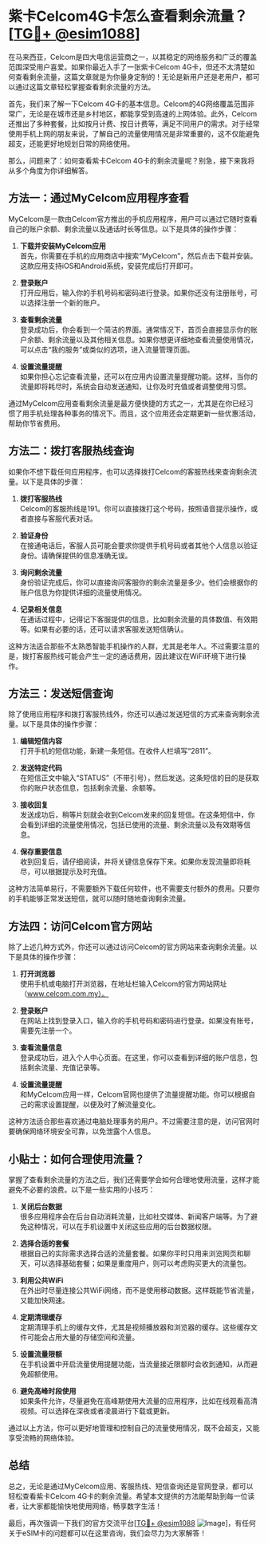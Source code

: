 # 紫卡Celcom4G卡怎么查看剩余流量？[[TG💪+ @esim1088](https://t.me/s/esim1088)]

在马来西亚，Celcom是四大电信运营商之一，以其稳定的网络服务和广泛的覆盖范围深受用户喜爱。如果你最近入手了一张紫卡Celcom 4G卡，但还不太清楚如何查看剩余流量，这篇文章就是为你量身定制的！无论是新用户还是老用户，都可以通过这篇文章轻松掌握查看剩余流量的方法。

首先，我们来了解一下Celcom 4G卡的基本信息。Celcom的4G网络覆盖范围非常广，无论是在城市还是乡村地区，都能享受到高速的上网体验。此外，Celcom还推出了多种套餐，比如按月计费、按日计费等，满足不同用户的需求。对于经常使用手机上网的朋友来说，了解自己的流量使用情况是非常重要的，这不仅能避免超支，还能更好地规划日常的网络使用。

那么，问题来了：如何查看紫卡Celcom 4G卡的剩余流量呢？别急，接下来我将从多个角度为你详细解答。

## 方法一：通过MyCelcom应用程序查看

MyCelcom是一款由Celcom官方推出的手机应用程序，用户可以通过它随时查看自己的账户余额、剩余流量以及通话时长等信息。以下是具体的操作步骤：

1. **下载并安装MyCelcom应用**  
   首先，你需要在手机的应用商店中搜索“MyCelcom”，然后点击下载并安装。这款应用支持iOS和Android系统，安装完成后打开即可。

2. **登录账户**  
   打开应用后，输入你的手机号码和密码进行登录。如果你还没有注册账号，可以选择注册一个新的账户。

3. **查看剩余流量**  
   登录成功后，你会看到一个简洁的界面。通常情况下，首页会直接显示你的账户余额、剩余流量以及其他相关信息。如果你想更详细地查看流量使用情况，可以点击“我的服务”或类似的选项，进入流量管理页面。

4. **设置流量提醒**  
   如果你担心忘记查看流量，还可以在应用内设置流量提醒功能。这样，当你的流量即将耗尽时，系统会自动发送通知，让你及时充值或者调整使用习惯。

通过MyCelcom应用查看剩余流量是最方便快捷的方式之一，尤其是在你已经习惯了用手机处理各种事务的情况下。而且，这个应用还会定期更新一些优惠活动，帮助你节省费用。

## 方法二：拨打客服热线查询

如果你不想下载任何应用程序，也可以选择拨打Celcom的客服热线来查询剩余流量。以下是具体的步骤：

1. **拨打客服热线**  
   Celcom的客服热线是191。你可以直接拨打这个号码，按照语音提示操作，或者直接与客服代表对话。

2. **验证身份**  
   在接通电话后，客服人员可能会要求你提供手机号码或者其他个人信息以验证身份。请确保提供的信息准确无误。

3. **询问剩余流量**  
   身份验证完成后，你可以直接询问客服你的剩余流量是多少。他们会根据你的账户信息为你提供详细的流量使用情况。

4. **记录相关信息**  
   在通话过程中，记得记下客服提供的信息，比如剩余流量的具体数值、有效期等。如果有必要的话，还可以请求客服发送短信确认。

这种方法适合那些不太熟悉智能手机操作的人群，尤其是老年人。不过需要注意的是，拨打客服热线可能会产生一定的通话费用，因此建议在WiFi环境下进行操作。

## 方法三：发送短信查询

除了使用应用程序和拨打客服热线外，你还可以通过发送短信的方式来查询剩余流量。以下是具体的操作步骤：

1. **编辑短信内容**  
   打开手机的短信功能，新建一条短信。在收件人栏填写“2811”。

2. **发送特定代码**  
   在短信正文中输入“STATUS”（不带引号），然后发送。这条短信的目的是获取你的账户状态信息，包括剩余流量、余额等。

3. **接收回复**  
   发送成功后，稍等片刻就会收到Celcom发来的回复短信。在这条短信中，你会看到详细的流量使用情况，包括已使用的流量、剩余流量以及有效期等信息。

4. **保存重要信息**  
   收到回复后，请仔细阅读，并将关键信息保存下来。如果你发现流量即将耗尽，可以根据提示及时充值。

这种方法简单易行，不需要额外下载任何软件，也不需要支付额外的费用。只要你的手机能够正常发送短信，就可以随时随地查询剩余流量。

## 方法四：访问Celcom官方网站

除了上述几种方式外，你还可以通过访问Celcom的官方网站来查询剩余流量。以下是具体的操作步骤：

1. **打开浏览器**  
   使用手机或电脑打开浏览器，在地址栏输入Celcom的官方网站网址（www.celcom.com.my）。

2. **登录账户**  
   在网站上找到登录入口，输入你的手机号码和密码进行登录。如果没有账号，需要先注册一个。

3. **查看流量信息**  
   登录成功后，进入个人中心页面。在这里，你可以查看到详细的账户信息，包括剩余流量、充值记录等。

4. **设置流量提醒**  
   和MyCelcom应用一样，Celcom官网也提供了流量提醒功能。你可以根据自己的需求设置提醒，以便及时了解流量变化。

这种方法适合那些喜欢通过电脑处理事务的用户。不过需要注意的是，访问官网时要确保网络环境安全可靠，以免泄露个人信息。

## 小贴士：如何合理使用流量？

掌握了查看剩余流量的方法之后，我们还需要学会如何合理地使用流量，这样才能避免不必要的浪费。以下是一些实用的小技巧：

1. **关闭后台数据**  
   很多应用程序会在后台自动消耗流量，比如社交媒体、新闻客户端等。为了避免这种情况，可以在手机设置中关闭这些应用的后台数据权限。

2. **选择合适的套餐**  
   根据自己的实际需求选择合适的流量套餐。如果你平时只用来浏览网页和聊天，可以选择基础套餐；如果是重度用户，则可以考虑购买更大的流量包。

3. **利用公共WiFi**  
   在外出时尽量连接公共WiFi网络，而不是使用移动数据。这样既能节省流量，又能加快网速。

4. **定期清理缓存**  
   定期清理手机上的缓存文件，尤其是视频播放器和浏览器的缓存。这些缓存文件可能会占用大量的存储空间和流量。

5. **设置流量限额**  
   在手机设置中开启流量使用提醒功能，当流量接近限额时会收到通知，从而避免超额使用。

6. **避免高峰时段使用**  
   如果条件允许，尽量避免在高峰期使用大流量的应用程序，比如在线观看高清视频。可以选择在深夜或者凌晨进行下载或更新。

通过以上方法，你可以更好地管理和控制自己的流量使用情况，既不会超支，又能享受流畅的网络体验。

## 总结

总之，无论是通过MyCelcom应用、客服热线、短信查询还是官网登录，都可以轻松查看紫卡Celcom 4G卡的剩余流量。希望本文提供的方法能帮助到每一位读者，让大家都能愉快地使用网络，畅享数字生活！

最后，再次强调一下我们的官方交流平台[[TG💪+ @esim1088](https://t.me/s/esim1088) ![Image](https://i.postimg.cc/4NQfJmqS/Snipaste-2025-05-13-00-14-12.png)]，有任何关于eSIM卡的问题都可以在这里咨询，我们会尽力为大家解答！